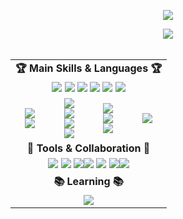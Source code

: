 

<p align='center' >
    <img src="https://capsule-render.vercel.app/api?type=rect&height=300&color=3897f0&text=Welcome%20to%20MOLT%20Github&fontColor=e8e8e8&fontSize=50&animation=twinkling"/>
  
</p>
<div align='center' width="100%">
    <img src="https://hitmeup-backend-593087166771.asia-northeast1.run.app/api/count/increment?url=https%3A%2F%2Fgithub.com%2FJJleem&title=hits&title_bg=3897F0&count_bg=212830&edge_flat=false"/>

</div>
<br/>

<div align='center' width="100%" >
<!--     <div width=40%>
    <b>📅 # Today's Visit 📅</b>
    <br/>
    <br/>
  <a href="https://hits.seeyoufarm.com"><img src="https://hits.seeyoufarm.com/api/count/incr/badge.svg?url=https%3A%2F%2Fgithub.com%2FJJleem&count_bg=%2310D6E9&title_bg=%23004BF3&icon=&icon_color=%23E7E7E7&title=hits&edge_flat=false"/></a>
    </div>
  <br/>
  <br/> -->
 

<table  cellpadding="6" widht="100%">
    <tr>
           <td align="center" colspan="4">
                   <b>🏆 Main Skills & Languages 🏆</b>
           </td>
    </tr>
  <tr>
    <td align="center" colspan="4">
      <img src="https://img.shields.io/badge/JavaScript-F7DF1E?style=flat-square&logo=JavaScript&logoColor=white"/>
      <img src="https://img.shields.io/badge/Typescript-3178C6?style=flat-square&logo=Typescript&logoColor=white"/>
      <img src="https://img.shields.io/badge/React-61DAFB?style=flat-square&logo=React&logoColor=white"/>
      <img src="https://img.shields.io/badge/Next.js-000000?style=flat-square&logo=nextdotjs&logoColor=white"/>
      <img src="https://img.shields.io/badge/Expo-000000?style=flat-square&logo=expo&logoColor=white"/>
      <img src="https://img.shields.io/badge/ReactNative-61DAFB?style=flat-square&logo=React&logoColor=white"/>
    </td>
  </tr>
  <tr>
    <td align="center">
      <img src="https://img.shields.io/badge/HTML5-E34F26?style=flat-square&logo=HTML5&logoColor=white"/><br/>
      <img src="https://img.shields.io/badge/Vite-646CFF?style=flat-square&logo=vite&logoColor=white"/><br/>
    </td>
    <td align="center">
      <img src="https://img.shields.io/badge/CSS3-1572B6?style=flat-square&logo=CSS3&logoColor=white"/><br/>
      <img src="https://img.shields.io/badge/SCSS-CC6699?style=flat-square&logo=sass&logoColor=white"/><br/>
      <img src="https://img.shields.io/badge/styledcomponents-DB7093?style=flat-square&logo=styledcomponents&logoColor=white"/><br/>
      <img src="https://img.shields.io/badge/tailwindcss-06B6D4?style=flat-square&logo=tailwindcss&logoColor=white"/>
    </td>
    <td align="center">
      <img src="https://img.shields.io/badge/Recoil-3578E5?style=flat-square&logo=recoil&logoColor=white"/><br/>
      <img src="https://img.shields.io/badge/Redux-764ABC?style=flat-square&logo=redux&logoColor=white"/><br/>
      <img src="https://img.shields.io/badge/reacthookform-FF4154?style=flat-square&logo=reacthookform&logoColor=white"/><br/>
    </td>
    <td align="center">
      <img src="https://img.shields.io/badge/Node.js-339933?style=flat-square&logo=nodedotjs&logoColor=white"/><br/>
    </td>
  </tr>
     <tr>
    <td align="center" colspan="4">
           <b>🚀 Tools & Collaboration 🚀</b>
    </td>
     </tr>
         <tr>
    <td align="center" colspan="4">
           <img src="https://img.shields.io/badge/Figma-F24E1E?style=flat-square&logo=figma&logoColor=white"/>  <img src="https://img.shields.io/badge/Git-F05032?style=flat-square&logo=git&logoColor=white"/>  <img src="https://img.shields.io/badge/Notion-000000?style=flat-square&logo=Notion&logoColor=white"/><img src="https://img.shields.io/badge/GitHub-000000?style=flat-square&logo=github&logoColor=white"/> <img src="https://img.shields.io/badge/Firebase-FFCA28?style=flat-square&logo=firebase&logoColor=white"/> <img src="https://img.shields.io/badge/Slack-4A154B?style=flat-square&logo=slack&logoColor=white"/><img src="https://img.shields.io/badge/Velog-20c997?style=flat-square&logo=velog&logoColor=white"/>
    </td>
     </tr>
        <td align="center" colspan="4">
           <b>📚 Learning 📚</b>
    </td>
      </tr>
         <tr>
    <td align="center" colspan="4">
           <img src="https://img.shields.io/badge/Python-3776AB?style=flat-square&logo=python&logoColor=white"/>  
    </td>
     </tr>
</table>
</div>
    <br/>
    <br/>


   
<!-- <p>
    <div align="center">
    <b>✔ # Git-Hub Stats ✔</b>
    <br/>

</p>

<a href="https://github.com/anuraghazra/github-readme-stats">
    <img src="https://github-readme-stats.vercel.app/api/top-langs/?username=JJLEEM&layout=donut&show_icons=true&theme=material-palenight&hide_border=true&bg_color=20232a&icon_color=58A6FF&text_color=fff&title_color=58A6FF&count_private=true&exclude_repo=Face-Transfer-Application" width=43% />
</a>  -->  
<!-- <a href="https://github.com/anuraghazra/github-readme-stats">
  <img src="https://github-readme-stats.vercel.app/api?username=JJLEEM&show_icons=true&theme=material-palenight&hide_border=true&bg_color=20232a&icon_color=58A6FF&text_color=fff&title_color=58A6FF&count_private=true" width=56% />
</a>
<a href="https://github.com/ashutosh00710/github-readme-activity-graph">
    <img src="https://github-readme-activity-graph.vercel.app/graph?username=JJLEEM&theme=react-dark&bg_color=20232a&hide_border=true&line=58A6FF&color=58A6FF" width=100%/>
</a> -->


</a>

<br />


